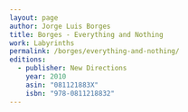 ```yaml
---
layout: page
author: Jorge Luis Borges
title: Borges - Everything and Nothing
work: Labyrinths
permalink: /borges/everything-and-nothing/
editions:
  - publisher: New Directions
    year: 2010
    asin: "081121883X"
    isbn: "978-0811218832"
---
```

